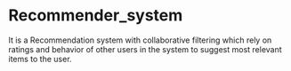 # Recommender_system
It is a Recommendation system with collaborative filtering which rely on ratings and behavior of other users in the system to suggest most relevant items to the user.
